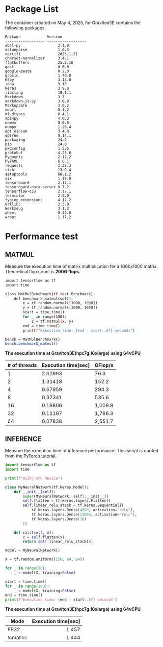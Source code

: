 # **Package List**

The container created on May 4, 2025, for Graviton3E contains the following packages.

```
Package            Version
------------------ ------------------
absl-py                 2.1.0
astunparse              1.6.3
certifi                 2025.1.31
charset-normalizer      3.4.1
flatbuffers             25.2.10
gast                    0.6.0
google-pasta            0.2.0
grpcio                  1.70.0
h5py                    3.13.0
idna                    3.10
keras                   3.9.0
libclang                18.1.1
Markdown                3.7
markdown-it-py          3.0.0
MarkupSafe              3.0.2
mdurl                   0.1.2
ml-dtypes               0.4.1
mpi4py                  4.0.3
namex                   0.0.8
numpy                   1.26.4
opt_einsum              3.4.0
optree                  0.14.1
packaging               24.2
pip                     24.0
pkgconfig               1.5.5
protobuf                4.25.6
Pygments                2.17.2
PyYAML                  6.0.1
requests                2.32.3
rich                    13.9.4
setuptools              68.1.2
six                     1.17.0
tensorboard             2.17.1
tensorboard-data-server 0.7.2
tensorflow-cpu          2.17.1
termcolor               2.5.0
typing_extensions       4.12.2
urllib3                 2.3.0
Werkzeug                3.1.3
wheel                   0.42.0
wrapt                   1.17.2
```

# **Performance test**

## **MATMUL**
Measure the execution time of matrix multiplication for a 1000x1000 matrix.
Theoretical flop count is **200G flops**.

```bash
import tensorflow as tf
import time

class MatMulBenchmark(tf.test.Benchmark):
    def benchmark_matmul(self):
        x = tf.random.normal([1000, 1000])
        y = tf.random.normal([1000, 1000])
        start = time.time()
        for _ in range(100):
            z = tf.matmul(x, y)
        end = time.time()
        print(f"Execution time: {end - start:.5f} seconds")

bench = MatMulBenchmark()
bench.benchmark_matmul()
```

**The execution time at Graviton3E(hpc7g.16xlarge) using 64vCPU**

| # of threads | Execution time[sec] | GFlop/s |
| ---- | ---- | ---- |
|  1 | 2.61993 |    76.3 |
|  2 | 1.31418 |   152.2 |
|  4 | 0.67959 |   294.3 |
|  8 | 0.37341 |   535.6 |
| 16 | 0.19806 | 1,009.8 |
| 32 | 0.11197 | 1,786.3 |
| 64 | 0.07838 | 2,551.7 |


## **INFERENCE**

Measure the execution time of inference performance.
This script is quoted from the [PyTorch tutorial](https://pytorch.org/tutorials/recipes/inference_tuning_on_aws_graviton.html).

```python
import tensorflow as tf
import time

print(f"Using CPU device")

class MyNeuralNetwork(tf.keras.Model):
    def __init__(self):
        super(MyNeuralNetwork, self).__init__()
        self.flatten = tf.keras.layers.Flatten()
        self.linear_relu_stack = tf.keras.Sequential([
            tf.keras.layers.Dense(4096, activation="relu"),
            tf.keras.layers.Dense(11008, activation="relu"),
            tf.keras.layers.Dense(10)
        ])

    def call(self, x):
        x = self.flatten(x)
        return self.linear_relu_stack(x)

model = MyNeuralNetwork()

X = tf.random.uniform((256, 64, 64))

for _ in range(50):
    _ = model(X, training=False)

start = time.time()
for _ in range(100):
    _ = model(X, training=False)
end = time.time()
print(f"Execution time: {end - start:.5f} seconds")
```

**The execution time at Graviton3E(hpc7g.16xlarge) using 64vCPU**

| Mode | Execution time[sec] |
| ---- | ----: |
| FP32 | 1.457 |
| tcmalloc | 1.444 |
